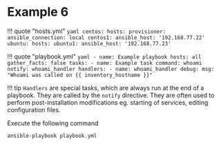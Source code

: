 # Example 6

!!! quote "hosts.yml"
    ```yaml
    centos:
      hosts:
        provisioner:
          ansible_connection: local
        centos1:
          ansible_host: '192.168.77.22'
    ubuntu:
      hosts:
        ubuntu1:
          ansible_host: '192.168.77.23'
    ```

!!! quote "playbook.yml"
    ```yaml
    - name: Example playbook
      hosts: all
      gather_facts: false
      tasks:
        - name: Example task
          command: whoami
          notify: whoami_handler
      handlers:
        - name: whoami_handler
          debug:
            msg: "Whoami was called on {{ inventory_hostname }}"
    ```

!!! tip
    `Handlers` are special tasks, which are always run at the end of a playbook. They are called by the `notify` directive. They are often used to perform post-installation modifications eg. starting of services, editing configuration files.

Execute the following command
```
ansible-playbook playbook.yml
```
